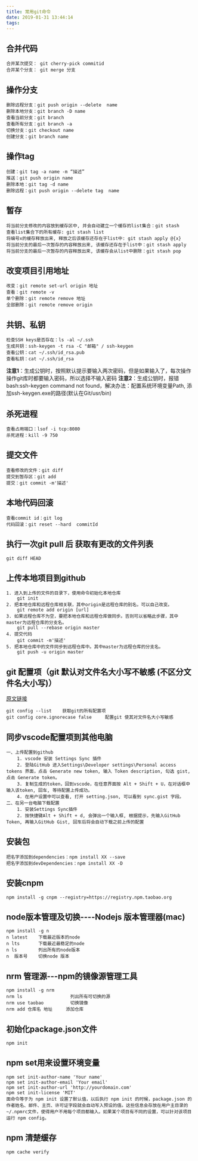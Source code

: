 ```yaml
---
title: 常用git命令
date: 2019-01-31 13:44:14
tags:
---
```

## 合并代码
    合并某次提交： git cherry-pick commitid
    合并某个分支： git merge 分支

## 操作分支
    删除远程分支：git push origin --delete  name
    删除本地分支：git branch -D name
    查看当前分支：git branch
    查看所有分支：git branch -a
    切换分支：git checkout name
    创建分支：git branch name

## 操作tag
    创建：git tag -a name -m “描述”
    推送：git push origin name
    删除本地：git tag -d name
    删除远程：git push origin --delete tag  name

## 暂存
    将当前分支修改的内容放到缓存区中, 并会自动建立一个缓存的list集合：git stash
    查看list集合下的所有缓存: git stash list
    将编号x的缓存释放出来, 释放之后该缓存还存在于list中: git stash apply @{x} 
    将当前分支的最后一次暂存的内容释放出来, 该缓存还存在于list中：git stash apply
    将当前分支的最后一次暂存的内容释放出来, 该缓存会从list中删除：git stash pop

## 改变项目引用地址
    改变：git remote set-url origin 地址
    查看：git remote -v
    单个删除：git remote remove 地址
    全部删除：git remote remove origin

## 共钥、私钥
    检查SSH keys是否存在：ls -al ~/.ssh
    生成共钥：ssh-keygen -t rsa -C "邮箱" / ssh-keygen
    查看公钥：cat ~/.ssh/id_rsa.pub
    查看私钥：cat ~/.ssh/id_rsa
**注意1**：生成公钥时，按照默认提示要输入两次密码，但是如果输入了，每次操作操作git库时都要输入密码，所以选择不输入密码
**注意2**：生成公钥时，报错 bash:ssh-keygen command not found，解决办法：配置系统环境变量Path, 添加ssh-keygen.exe的路径(默认在Git/usr/bin)


## 杀死进程
    查看占用端口：lsof -i tcp:8080
    杀死进程：kill -9 750

## 提交文件
    查看修改的文件：git diff
    提交到暂存区：git add
    提交：git commit -m'描述'

## 本地代码回滚
    查看commit id：git log
    代码回滚：git reset --hard  commitId

## 执行一次git pull 后 获取有更改的文件列表
    git diff HEAD

## 上传本地项目到github
    1. 进入到上传的文件的目录下，使用命令初始化本地仓库
        git init
    2. 把本地仓库和远程仓库相关联，其中origin是远程仓库的别名，可以自己改变。
        git remote add origin [url]
    3. 如果远程仓库不为空，要把本地仓库和远程仓库做同步。否则可以省略此步骤，其中master为远程仓库的分支名。
        git pull --rebase origin master
    4. 提交代码
        git commit -m'描述'
    5. 把本地仓库中的文件同步到远程仓库中。其中master为远程仓库的分支名。
        git push -u origin master

## git 配置项（git 默认对文件名大小写不敏感 (不区分文件名大小写)）
[原文链接](https://www.worldhello.net/gotgit/08-git-misc/030-case-insensitive.html)

    git config --list    获取git的所有配置项
    git config core.ignorecase false     配置git 使其对文件名大小写敏感

## 同步vscode配置项到其他电脑
    一、上传配置到github
        1. vscode 安装 Settings Sync 插件
        2. 登陆GitHub 进入Settings\Developer settings\Personal access tokens 界面，点击 Generate new token, 输入 Token description, 勾选 gist, 点击 Generate token。
        3. 复制生成的token，回到vscode，在任意界面按 Alt + Shift + U，在对话框中输入该token, 回车, 等待配置上传成功。
        4. 在用户设置中可以查看, 打开 setting.json, 可以看到 sync.gist 字段。
    二、在另一台电脑下载配置
        1. 安装Settings Sync插件
        2. 按快捷键Alt + Shift + d, 会弹出一个输入框, 根据提示，先输入GitHub Token, 再输入GitHub Gist, 回车后将会自动下载之前上传的配置
   
## 安装包
    把名字添加到dependencies：npm install XX --save
    把名字添加到devDependencies：npm install XX -D

## 安装cnpm
    npm install -g cnpm --registry=https://registry.npm.taobao.org

## node版本管理及切换----Nodejs 版本管理器(mac)
    npm install -g n
    n latest    下载最近版本的node
    n lts       下载最近最稳定的node
    n ls        列出所有的node版本
    n  版本号    切换node 版本

## nrm 管理源---npm的镜像源管理工具
    npm install -g nrm
    nrm ls                  列出所有可切换的源
    nrm use taobao          切换镜像
    nrm add 仓库名 地址     添加仓库

## 初始化package.json文件
    npm init

## npm set用来设置环境变量
    npm set init-author-name 'Your name'
    npm set init-author-email 'Your email'
    npm set init-author-url 'http://yourdomain.com'
    npm set init-license 'MIT'
    面命令等于为 npm init 设置了默认值，以后执行 npm init 的时候，package.json 的作者姓名、邮件、主页、许可证字段就会自动写入预设的值。这些信息会存放在用户主目录的 ~/.npmrc文件，使得用户不用每个项目都输入。如果某个项目有不同的设置，可以针对该项目运行 npm config。

## npm 清楚缓存
    npm cache verify
